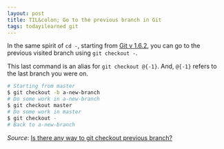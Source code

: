 ```yaml
---
layout: post
title: TIL&colon; Go to the previous branch in Git
tags: todayilearned git
---
```


In the same spirit of `cd -`, starting from [Git v 1.6.2](https://github.com/git/git/blob/master/Documentation/RelNotes/1.6.2.txt), you can go to the previous visited branch using `git checkout -`.

This last command is an alias for `git checkout @{-1}`. And, `@{-1}` refers to the last branch you were on. 

```bash
# Starting from master
$ git checkout -b a-new-branch
# Do some work in a-new-branch
$ git checkout master
# Do some work in master
$ git checkout -
# Back to a-new-branch
```

_Source_: [Is there any way to git checkout previous branch?](https://stackoverflow.com/questions/7206801/is-there-any-way-to-git-checkout-previous-branch)